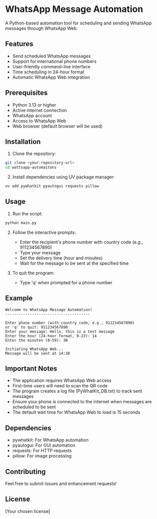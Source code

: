 # WhatsApp Message Automation

A Python-based automation tool for scheduling and sending WhatsApp messages through WhatsApp Web.

## Features

- Send scheduled WhatsApp messages
- Support for international phone numbers
- User-friendly command-line interface
- Time scheduling in 24-hour format
- Automatic WhatsApp Web integration

## Prerequisites

- Python 3.13 or higher
- Active internet connection
- WhatsApp account
- Access to WhatsApp Web
- Web browser (default browser will be used)

## Installation

1. Clone the repository:

```bash
git clone <your-repository-url>
cd wattsapp-automaitons
```

2. Install dependencies using UV package manager:

```bash
uv add pywhatkit pyautogui requests pillow
```

## Usage

1. Run the script:

```bash
python main.py
```

2. Follow the interactive prompts:

   - Enter the recipient's phone number with country code (e.g., 911234567890)
   - Type your message
   - Set the delivery time (hour and minutes)
   - Wait for the message to be sent at the specified time

3. To quit the program:
   - Type 'q' when prompted for a phone number

## Example

```
Welcome to WhatsApp Message Automation!
--------------------------------------

Enter phone number (with country code, e.g., 911234567890)
or 'q' to quit: 911234567890
Enter your message: Hello, this is a test message
Enter the hour (24-hour format, 0-23): 14
Enter the minutes (0-59): 30

Initiating WhatsApp Web...
Message will be sent at 14:30
```

## Important Notes

- The application requires WhatsApp Web access
- First-time users will need to scan the QR code
- The program creates a log file (PyWhatKit_DB.txt) to track sent messages
- Ensure your phone is connected to the internet when messages are scheduled to be sent
- The default wait time for WhatsApp Web to load is 15 seconds

## Dependencies

- pywhatkit: For WhatsApp automation
- pyautogui: For GUI automation
- requests: For HTTP requests
- pillow: For image processing

## Contributing

Feel free to submit issues and enhancement requests!

## License

[Your chosen license]
